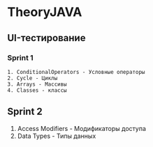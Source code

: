 # TheoryJAVA

## UI-тестирование
### Sprint 1
```
1. ConditionalOperators - Условные операторы
2. Cycle - Циклы
3. Arrays - Массивы
4. Classes - классы
```
## Sprint 2

1. Access Modifiers - Модификаторы доступа
2. Data Types - Типы данных

 

